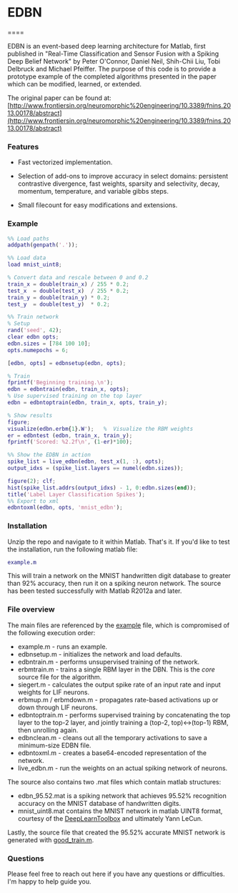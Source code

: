 # EDBN
====

EDBN is an event-based deep learning architecture for Matlab, first published in "Real-Time Classification and Sensor Fusion with a Spiking Deep Belief Network" by Peter O'Connor, Daniel Neil, Shih-Chii Liu, Tobi Delbruck and Michael Pfeiffer.  The purpose of this code is to provide a prototype example of the completed algorithms presented in the paper which can be modified, learned, or extended.

The original paper can be found at:
[http://www.frontiersin.org/neuromorphic%20engineering/10.3389/fnins.2013.00178/abstract](http://www.frontiersin.org/neuromorphic%20engineering/10.3389/fnins.2013.00178/abstract)

### Features

* Fast vectorized implementation.

* Selection of add-ons to improve accuracy in select domains: persistent contrastive divergence, fast weights, sparsity and selectivity, decay, momentum, temperature, and variable gibbs steps.

* Small filecount for easy modifications and extensions.

### Example

```matlab
%% Load paths
addpath(genpath('.'));

%% Load data
load mnist_uint8;

% Convert data and rescale between 0 and 0.2
train_x = double(train_x) / 255 * 0.2;
test_x  = double(test_x)  / 255 * 0.2;
train_y = double(train_y) * 0.2;
test_y  = double(test_y)  * 0.2;

%% Train network
% Setup
rand('seed', 42);
clear edbn opts;
edbn.sizes = [784 100 10];
opts.numepochs = 6;

[edbn, opts] = edbnsetup(edbn, opts);

% Train
fprintf('Beginning training.\n');
edbn = edbntrain(edbn, train_x, opts);
% Use supervised training on the top layer
edbn = edbntoptrain(edbn, train_x, opts, train_y);

% Show results
figure;
visualize(edbn.erbm{1}.W');   %  Visualize the RBM weights
er = edbntest (edbn, train_x, train_y);
fprintf('Scored: %2.2f\n', (1-er)*100);

%% Show the EDBN in action
spike_list = live_edbn(edbn, test_x(1, :), opts);
output_idxs = (spike_list.layers == numel(edbn.sizes));

figure(2); clf;
hist(spike_list.addrs(output_idxs) - 1, 0:edbn.sizes(end));
title('Label Layer Classification Spikes');
%% Export to xml
edbntoxml(edbn, opts, 'mnist_edbn');
```

### Installation

Unzip the repo and navigate to it within Matlab.  That's it.  If you'd like to test the installation, run the following matlab file:
```matlab
example.m
```
This will train a network on the MNIST handwritten digit database to greater than 92% accuracy, then run it on a spiking neuron network.  The source has been tested successfully with Matlab R2012a and later.

### File overview
The main files are referenced by the [example](example.m) file, which is compromised of the following execution order:
* example.m - runs an example.
* edbnsetup.m - initializes the network and load defaults.
* edbntrain.m - performs unsupervised training of the network.
* erbmtrain.m - trains a single RBM layer in the DBN.  This is the *core* source file for the algorithm.
* siegert.m - calculates the output spike rate of an input rate and input weights for LIF neurons.
* erbmup.m / erbmdown.m - propagates rate-based activations up or down through LIF neurons.
* edbntoptrain.m - performs supervised training by concatenating the top layer to the top-2 layer, and jointly training a (top-2, top)<->(top-1) RBM, then unrolling again.  
* edbnclean.m - cleans out all the temporary activations to save a minimum-size EDBN file.
* edbntoxml.m - creates a base64-encoded representation of the network.
* live_edbn.m - run the weights on an actual spiking network of neurons.

The source also contains two .mat files which contain matlab structures:
* edbn_95.52.mat is a spiking network that achieves 95.52% recognition accuracy on the MNIST database of handwritten digits.
* mnist_uint8.mat contains the MNIST network in matlab UINT8 format, courtesy of the [DeepLearnToolbox](https://github.com/rasmusbergpalm/DeepLearnToolbox) and ultimately Yann LeCun.

Lastly, the source file that created the 95.52% accurate MNIST network is generated with [good_train.m](good_train.m).

### Questions
Please feel free to reach out here if you have any questions or difficulties.  I'm happy to help guide you.